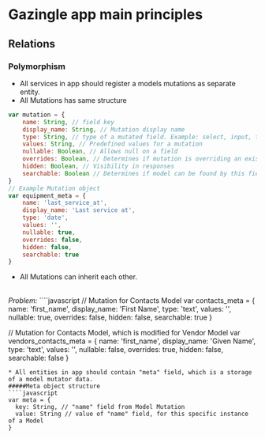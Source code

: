 # Gazingle app main principles

## Relations
### Polymorphism
* All services in app should register a models mutations as separate entity.
* All Mutations has same structure
````javascript
var mutation = {
    name: String, // field key
    display_name: String, // Mutation display name
    type: String, // type of a mutated field. Example: select, input, text, date, etc.
    values: String, // Predefined values for a mutation
    nullable: Boolean, // Allows null on a field
    overrides: Boolean, // Determines if mutation is overriding an existing field, or creates a new one
    hidden: Boolean, // Visibility in responses
    searchable: Boolean // Determines if model can be found by this field
}
// Example Mutation object
var equipment_meta = {
    name: 'last_service_at',
    display_name: 'Last service at',
    type: 'date',
    values: '',
    nullable: true,
    overrides: false, 
    hidden: false,
    searchable: true
}
````
* All Mutations can inherit each other.
<br />
<i>Problem: </i>
````javascript
// Mutation for Contacts Model
var contacts_meta = {
    name: 'first_name',
    display_name: 'First Name',
    type: 'text',
    values: '',
    nullable: true,
    overrides: false, 
    hidden: false,
    searchable: true
}

// Mutation for Contacts Model, which is modified for Vendor Model 
var vendors_contacts_meta = {
    name: 'first_name',
    display_name: 'Given Name',
    type: 'text',
    values: '',
    nullable: false,
    overrides: true, 
    hidden: false,
    searchable: false
}
````
* All entities in app should contain "meta" field, which is a storage of a model mutator data.
#####Meta object structure
````javascript
var meta = {
  key: String, // "name" field from Model Mutation 
  value: String // value of "name" field, for this specific instance of a Model
}
````